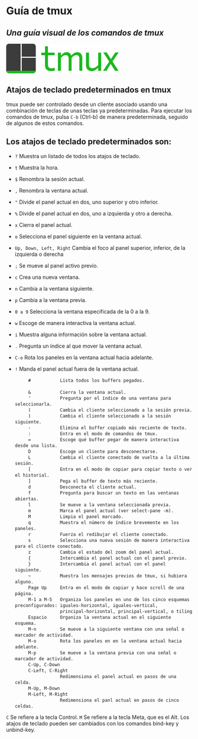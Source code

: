 # Guía de tmux
## _Una guía visual de los comandos de tmux_
![tmux logo](/img/tmux-logo-medium.png)

## Atajos de teclado predeterminados en tmux

tmux puede ser controlado desde un cliente asociado usando una combinación de teclas de unas teclas ya predeterminadas.
Para ejecutar los comandos de tmux, pulsa `C-b` (Ctrl-b) de manera predeterminada, seguido de algunos de estos comandos.

## Los atajos de teclado predeterminados son:

* `?`           Muestra un listado de todos los atajos de teclado.
* `t`           Muestra la hora.
* `$`           Renombra la sesión actual.
* `,`           Renombra la ventana actual.
* `"`           Divide el panel actual en dos, uno superior y otro inferior.
* `%`           Divide el panel actual en dos, uno a izquierda y otro a derecha.
* `x`           Cierra el panel actual.
* `o`           Selecciona el panel siguiente en la ventana actual.
* `Up, Down, Left, Right`    Cambia el foco al panel superior, inferior, de la izquierda o derecha
* `;`           Se mueve al panel activo previo.
* `c`           Crea una nueva ventana.
* `n`           Cambia a la ventana siguiente.
* `p`           Cambia a la ventana previa.
* `0 a 9`       Selecciona la ventana especificada de la 0 a la 9.
* `w`           Escoge de manera interactiva la ventana actual.
* `i`           Muestra alguna información sobre la ventana actual.
* `.`           Pregunta un índice al que mover la ventana actual.
* `C-o`         Rota los paneles en la ventana actual hacia adelante.
* `!`           Manda el panel actual fuera de la ventana actual.

           #           Lista todos los buffers pegados.

           &           Cierra la ventana actual.
           '           Pregunta por el índice de una ventana para seleccionarla.
           (           Cambia el cliente seleccionado a la sesión previa.
           )           Cambia el cliente seleccionado a la sesión siguiente.
           -           Elimina el buffer copiado más reciente de texto.
           :           Entra en el modo de comandos de tmux.
           =           Escoge qué buffer pegar de manera interactiva desde una lista.
           D           Escoge un cliente para desconectarse.
           L           Cambia el cliente conectado de vuelta a la última sesión.
           [           Entra en el modo de copiar para copiar texto o ver el historial.
           ]           Pega el buffer de texto más reciente.
           d           Desconecta el cliente actual.                                  
           f           Pregunta para buscar un texto en las ventanas abiertas.
           l           Se mueve a la ventana seleccionada previa.
           m           Marca el panel actual (ver select-pane -m).
           M           Limpia el panel marcado.
           q           Muestra el número de índice brevemente en los paneles.
           r           Fuerza el redibujar el cliente conectado.
           s           Selecciona una nueva sesión de manera interactiva para el cliente conectado.
           z           Cambia el estado del zoom del panel actual.
           {           Intercambia el panel actual con el panel previo.
           }           Intercambia el panel actual con el panel siguiente.
           ~           Muestra los mensajes previos de tmux, si hubiera alguno.
           Page Up     Entra en el modo de copiar y hace scroll de una página.
           M-1 a M-5   Organiza los paneles en uno de los cinco esquemas preconfigurados: iguales-horizontal, iguales-vertical, 
                       principal-horizontal, principal-vertical, o tiling
           Espacio     Organiza la ventana actual en el siguiente esquema.
           M-n         Se mueve a la siguiente ventana con una señal o marcador de actividad.
           M-o         Rota los paneles en en la ventana actual hacia adelante.
           M-p         Se mueve a la ventana previa con una señal o marcador de actividad.
           C-Up, C-Down
           C-Left, C-Right
                       Redimensiona el panel actual en pasos de una celda.
           M-Up, M-Down
           M-Left, M-Right
                       Redimensiona el panl actual en pasos de cinco celdas.

`C` Se refiere a la tecla Control. `M` Se refiere a la tecla Meta, que es el Alt.
Los atajos de teclado pueden ser cambiados con los comandos bind-key y unbind-key.

